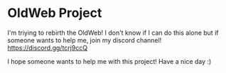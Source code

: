 # OldWeb Project
I'm triying to rebirth the OldWeb!
I don't know if I can do this alone but if someone wants to help me, join my discord channel! https://discord.gg/tcrj9ccQ

I hope someone wants to help me with this project!
Have a nice day :)
